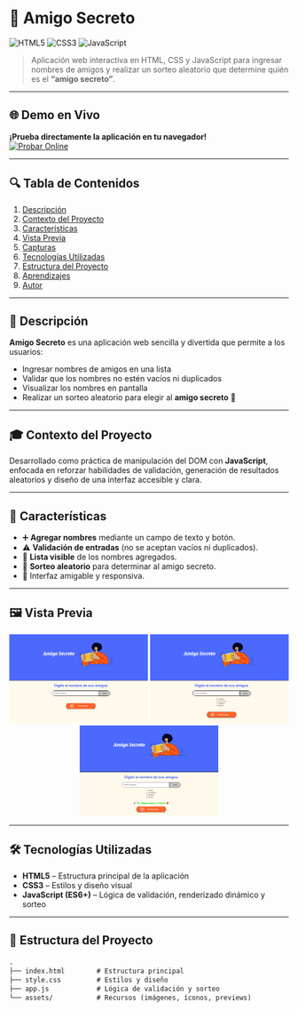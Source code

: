 # 🎁 Amigo Secreto  

<p align="left"> 
  <img alt="HTML5" src="https://img.shields.io/badge/HTML5-E34F26?logo=html5&logoColor=white"> 
  <img alt="CSS3" src="https://img.shields.io/badge/CSS3-1572B6?logo=css3&logoColor=white"> 
  <img alt="JavaScript" src="https://img.shields.io/badge/JavaScript-F7DF1E?logo=javascript&logoColor=222"> 
</p>

> Aplicación web interactiva en HTML, CSS y JavaScript para ingresar nombres de amigos y realizar un sorteo aleatorio que determine quién es el **“amigo secreto”**.

---

## 🌐 Demo en Vivo  

**¡Prueba directamente la aplicación en tu navegador!**  
[![Probar Online](https://img.shields.io/badge/%F0%9F%8E%AF-Probar_App_Online-blue)](#)  

---

## 🔍 Tabla de Contenidos
1. [Descripción](#-descripción)
2. [Contexto del Proyecto](#-contexto-del-proyecto)
3. [Características](#-características)
4. [Vista Previa](#-vista-previa)
5. [Capturas](#-capturas)
6. [Tecnologías Utilizadas](#-tecnologías-utilizadas)
7. [Estructura del Proyecto](#-estructura-del-proyecto)
8. [Aprendizajes](#-aprendizajes)
9. [Autor](#-autor)

---

## 📌 Descripción  
**Amigo Secreto** es una aplicación web sencilla y divertida que permite a los usuarios:  

- Ingresar nombres de amigos en una lista  
- Validar que los nombres no estén vacíos ni duplicados  
- Visualizar los nombres en pantalla  
- Realizar un sorteo aleatorio para elegir al **amigo secreto** 🎲  

---

## 🎓 Contexto del Proyecto  
Desarrollado como práctica de manipulación del DOM con **JavaScript**, enfocada en reforzar habilidades de validación, generación de resultados aleatorios y diseño de una interfaz accesible y clara.  

---

## 🚀 Características  
- ➕ **Agregar nombres** mediante un campo de texto y botón.  
- ⚠️ **Validación de entradas** (no se aceptan vacíos ni duplicados).  
- 📜 **Lista visible** de los nombres agregados.  
- 🎲 **Sorteo aleatorio** para determinar al amigo secreto.  
- 🎨 Interfaz amigable y responsiva.  

---

## 🖼️ Vista Previa  

<p align="center">
  <img src="./assets/preview1.png" alt="Vista previa 1" width="250">
  <img src="./assets/preview2.png" alt="Vista previa 2" width="250">
  <img src="./assets/preview3.png" alt="Vista previa 3" width="250">
</p>

---

## 🛠 Tecnologías Utilizadas  
- **HTML5** – Estructura principal de la aplicación  
- **CSS3** – Estilos y diseño visual  
- **JavaScript (ES6+)** – Lógica de validación, renderizado dinámico y sorteo  

---

## 📂 Estructura del Proyecto  
```plaintext
.
├── index.html        # Estructura principal
├── style.css         # Estilos y diseño
├── app.js            # Lógica de validación y sorteo
└── assets/           # Recursos (imágenes, íconos, previews)
